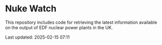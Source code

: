 # Nuke Watch

This repository includes code for retrieving the latest information available on the output of EDF nuclear power plants in the UK.

Last updated: 2025-02-15 07:11